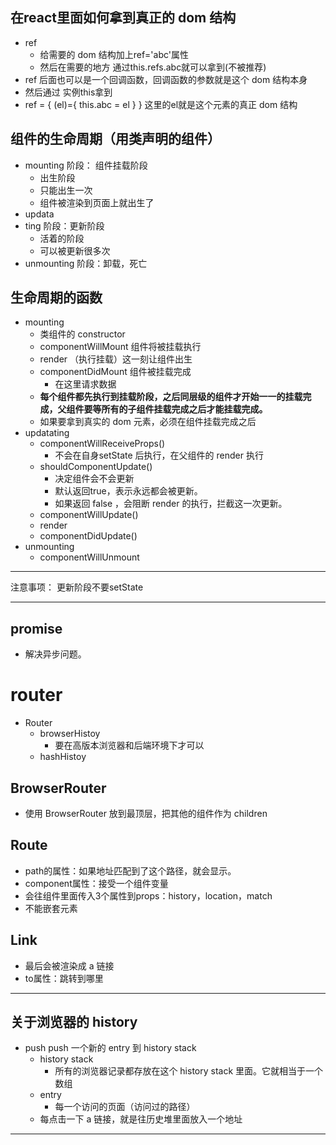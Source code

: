 ## 在react里面如何拿到真正的 dom 结构
- ref
    -  给需要的 dom 结构加上ref='abc'属性
    -  然后在需要的地方 通过this.refs.abc就可以拿到(不被推荐)
- ref 后面也可以是一个回调函数，回调函数的参数就是这个 dom 结构本身
- 然后通过 实例this拿到
- ref = { (el)={ this.abc = el } }  这里的el就是这个元素的真正 dom 结构


## 组件的生命周期（用类声明的组件）
- mounting 阶段： 组件挂载阶段
    - 出生阶段
    - 只能出生一次
    - 组件被渲染到页面上就出生了
- updata
- ting 阶段：更新阶段
    - 活着的阶段
    - 可以被更新很多次
- unmounting 阶段：卸载，死亡



## 生命周期的函数
- mounting
    - 类组件的  constructor
    - componentWillMount 组件将被挂载执行
    - render （执行挂载）这一刻让组件出生
    - componentDidMount 组件被挂载完成
        - 在这里请求数据
    - **每个组件都先执行到挂载阶段，之后同层级的组件才开始一一的挂载完成，父组件要等所有的子组件挂载完成之后才能挂载完成。**
    - 如果要拿到真实的 dom 元素，必须在组件挂载完成之后
- updatating
    - componentWillReceiveProps()
        - 不会在自身setState 后执行，在父组件的 render 执行
    - shouldComponentUpdate()
        - 决定组件会不会更新
        - 默认返回true，表示永远都会被更新。
        - 如果返回 false ，会阻断 render 的执行，拦截这一次更新。
    - componentWillUpdate()
    - render
    - componentDidUpdate()    
- unmounting
    - componentWillUnmount
***

注意事项：
    更新阶段不要setState

***

##  promise
- 解决异步问题。



# router

- Router
    - browserHistoy
        - 要在高版本浏览器和后端环境下才可以
    - hashHistoy
## BrowserRouter
-  使用 BrowserRouter 放到最顶层，把其他的组件作为 children

## Route
- path的属性：如果地址匹配到了这个路径，就会显示。
- component属性：接受一个组件变量
- 会往组件里面传入3个属性到props：history，location，match
- 不能嵌套元素



## Link
- 最后会被渲染成 a 链接
- to属性：跳转到哪里


***

## 关于浏览器的 history
- push push 一个新的 entry 到 history stack
    - history stack
        - 所有的浏览器记录都存放在这个 history stack  里面。它就相当于一个数组
    - entry
        - 每一个访问的页面（访问过的路径）
    - 每点击一下 a 链接，就是往历史堆里面放入一个地址

***


